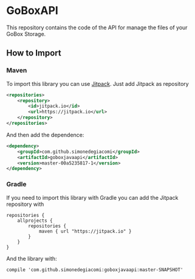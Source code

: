 # GoBoxAPI
This repository contains the code of the API for manage the files of your GoBox Storage.

## How to Import
### Maven
To import this library you can use [Jitpack](https://jitpack.io/).
Just add Jitpack as repository
```xml
<repositories>
    <repository>
	    <id>jitpack.io</id>
	    <url>https://jitpack.io</url>
    </repository>
</repositories>
```
And then add the dependence:
```xml
<dependency>
    <groupId>com.github.simonedegiacomi</groupId>
    <artifactId>goboxjavaapi</artifactId>
    <version>master-00a5235817-1</version>
</dependency>
```
### Gradle
If you need to import this library with Gradle you can add the Jitpack repository with
```
repositories {
    allprojects {
        repositories {
            maven { url "https://jitpack.io" }
        }
    }
}
```
And the library with:
```
compile 'com.github.simonedegiacomi:goboxjavaapi:master-SNAPSHOT'
```